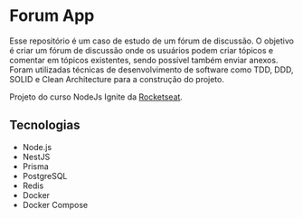 # Forum App

Esse repositório é um caso de estudo de um fórum de discussão. O objetivo é criar um fórum de discussão onde os usuários podem criar tópicos e comentar em tópicos existentes, sendo possível também enviar anexos.
Foram utilizadas técnicas de desenvolvimento de software como TDD, DDD, SOLID e Clean Architecture para a construção do projeto.

Projeto do curso NodeJs Ignite da [Rocketseat](https://rocketseat.com.br/).

## Tecnologias

- Node.js
- NestJS
- Prisma
- PostgreSQL
- Redis
- Docker
- Docker Compose
